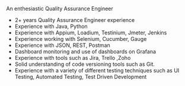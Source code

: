  An enthesiastic Quality Assurance Engineer
- 2+ years Quality Assurance Engineer experience
- Experience with Java, Python
- Experience with Appium, Loadium, Testinium, Jmeter, Jenkins
- Experience working with Selenium, Cucumber, Gauge
- Experience with JSON, REST, Postman
- Dashboard monitoring and use of dashboards on Grafana
- Experience with tools such as Jira, Trello ,Zoho
- Solid understanding of code versioning tools such as Git.
- Experience with a variety of different testing techniques such as UI Testing, Automated Testing, Test Driven Development

<!--
**betulyeni/betulyeni** is a ✨ _special_ ✨ repository because its `README.md` (this file) appears on your GitHub profile.

Here are some ideas to get you started:

- 🔭 I’m currently working on ...
- 🌱 I’m currently learning ...
- 👯 I’m looking to collaborate on ...
- 🤔 I’m looking for help with ...
- 💬 Ask me about ...
- 📫 How to reach me: ...
- 😄 Pronouns: ...
- ⚡ Fun fact: ...
-->
